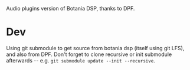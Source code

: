
Audio plugins version of Botania DSP, thanks to DPF. 

# Dev

Using git submodule to get source from botania dsp (itself using git LFS), and also from DPF. Don't forget to clone recursive or init submodule afterwards -- e.g. `git submodule update --init --recursive`.
